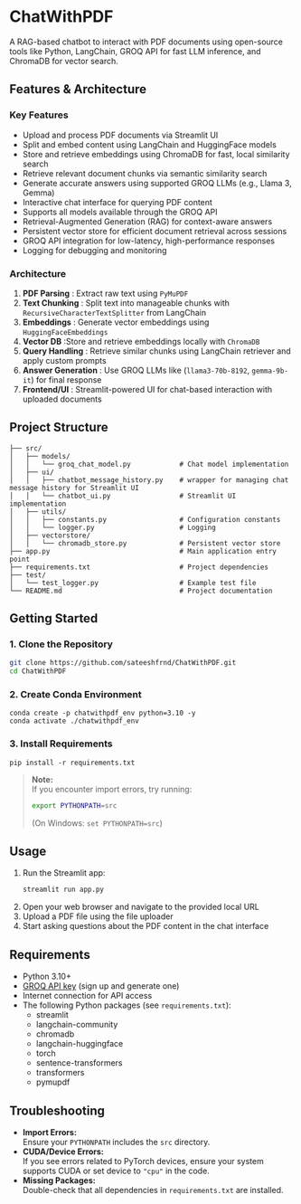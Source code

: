 # ChatWithPDF

A RAG-based chatbot to interact with PDF documents using open-source tools like Python, LangChain, GROQ API for fast LLM inference, and ChromaDB for vector search.


## Features & Architecture 
### Key Features
- Upload and process PDF documents via Streamlit UI
- Split and embed content using LangChain and HuggingFace models
- Store and retrieve embeddings using ChromaDB for fast, local similarity search
- Retrieve relevant document chunks via semantic similarity search
- Generate accurate answers using supported GROQ LLMs (e.g., Llama 3, Gemma)
- Interactive chat interface for querying PDF content
- Supports all models available through the GROQ API
- Retrieval-Augmented Generation (RAG) for context-aware answers
- Persistent vector store for efficient document retrieval across sessions
- GROQ API integration for low-latency, high-performance responses
- Logging for debugging and monitoring

### Architecture

1. **PDF Parsing** : Extract raw text using `PyMuPDF`
2. **Text Chunking** : Split text into manageable chunks with `RecursiveCharacterTextSplitter` from LangChain
3. **Embeddings** : Generate vector embeddings using `HuggingFaceEmbeddings` 
4. **Vector DB** :Store and retrieve embeddings locally with `ChromaDB`
5. **Query Handling** : Retrieve similar chunks using LangChain retriever and apply custom prompts
6. **Answer Generation** : Use GROQ LLMs like (`llama3-70b-8192`, `gemma-9b-it`) for final response
7. **Frontend/UI** : Streamlit-powered UI for chat-based interaction with uploaded documents

## Project Structure
```
├── src/
│   ├── models/
│   │   └── groq_chat_model.py            # Chat model implementation
│   ├── ui/
│   │   ├── chatbot_message_history.py    # wrapper for managing chat message history for Streamlit UI 
│   │   └── chatbot_ui.py                 # Streamlit UI implementation
│   ├── utils/
│   │   ├── constants.py                  # Configuration constants
│   │   └── logger.py                     # Logging
│   ├── vectorstore/
│   │   └── chromadb_store.py             # Persistent vector store
├── app.py                                # Main application entry point
├── requirements.txt                      # Project dependencies
├── test/
│   └── test_logger.py                    # Example test file
└── README.md                             # Project documentation

```

## Getting Started

### 1. Clone the Repository

```bash
git clone https://github.com/sateeshfrnd/ChatWithPDF.git
cd ChatWithPDF
```

### 2. Create Conda Environment
```
conda create -p chatwithpdf_env python=3.10 -y
conda activate ./chatwithpdf_env
```

### 3. Install Requirements
```
pip install -r requirements.txt
```

> **Note:**  
> If you encounter import errors, try running:
> ```bash
> export PYTHONPATH=src
> ```
> (On Windows: `set PYTHONPATH=src`)


## Usage

1. Run the Streamlit app:
   ```bash
   streamlit run app.py
   ```
2. Open your web browser and navigate to the provided local URL
3. Upload a PDF file using the file uploader
4. Start asking questions about the PDF content in the chat interface

## Requirements

- Python 3.10+
- [GROQ API key](https://console.groq.com/keys) (sign up and generate one)
- Internet connection for API access
- The following Python packages (see `requirements.txt`):
    - streamlit
    - langchain-community
    - chromadb
    - langchain-huggingface
    - torch
    - sentence-transformers
    - transformers
    - pymupdf


## Troubleshooting

- **Import Errors:**  
  Ensure your `PYTHONPATH` includes the `src` directory.
- **CUDA/Device Errors:**  
  If you see errors related to PyTorch devices, ensure your system supports CUDA or set device to `"cpu"` in the code.
- **Missing Packages:**  
  Double-check that all dependencies in `requirements.txt` are installed.
